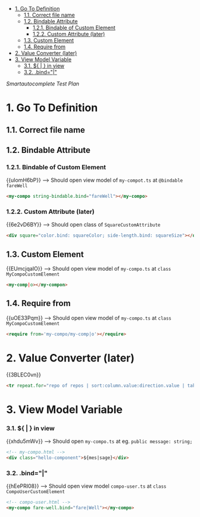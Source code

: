 - [1. Go To Definition](#1-go-to-definition)
  - [1.1. Correct file name](#11-correct-file-name)
  - [1.2. Bindable Attribute](#12-bindable-attribute)
    - [1.2.1. Bindable of Custom Element](#121-bindable-of-custom-element)
    - [1.2.2. Custom Attribute (later)](#122-custom-attribute-later)
  - [1.3. Custom Element](#13-custom-element)
  - [1.4. Require from](#14-require-from)
- [2. Value Converter (later)](#2-value-converter-later)
- [3. View Model Variable](#3-view-model-variable)
    - [3.1. ${ | } in view](#31----in-view)
    - [3.2. .bind="|"](#32-bind%22%22)

_Smartautocomplete Test Plan_

# 1. Go To Definition
## 1.1. Correct file name

## 1.2. Bindable Attribute

### 1.2.1. Bindable of Custom Element
{{uIomH6bP}}
--> Should open view model of `my-compot.ts` at `@bindable fareWell`
```html
<my-compo string-bindable.bind="fareWell"></my-compo>
```

### 1.2.2. Custom Attribute (later)
{{6e2vD6BY}}
--> Should open class of `SquareCustomAttribute`
```html
<div square="color.bind: squareColor; side-length.bind: squareSize"></div>
```

## 1.3. Custom Element
{{EUmcjqaIO}}
--> Should open view model of `my-compo.ts` at `class MyCompoCustomElement`
```html
<my-comp|o></my-compon>
```

## 1.4. Require from
{{uOE33Pqm}}
--> Should open view model of `my-compo.ts` at `class MyCompoCustomElement`
```html
<require from='my-compo/my-comp|o'></require>
```

# 2. Value Converter (later)
{{3BLEC0vn}}
```html
<tr repeat.for="repo of repos | sort:column.value:direction.value | take:10">
```

# 3. View Model Variable

### 3.1. ${ | } in view
{{xhdu5mWv}}
--> Should open `my-compo.ts` at eg. `public message: string;`
```html
<!-- my-compo.html -->
<div class="hello-component">${mes|sage}</div>
```

### 3.2. .bind="|"
{{hEePRI08}}
--> Should open view model `compo-user.ts` at `class CompoUserCustomElement`
```html
<!-- compo-user.html -->
<my-compo fare-well.bind="fare|Well"></my-compo>
```
